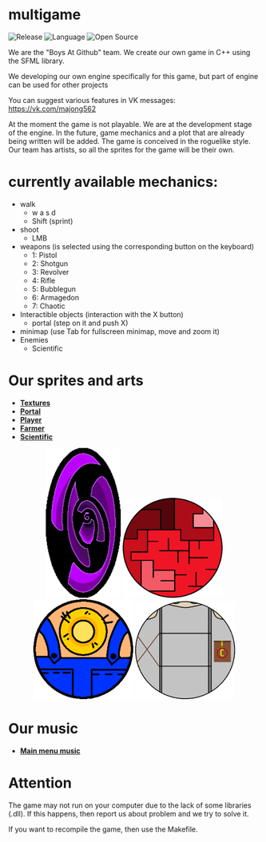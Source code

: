 # multigame

![Release](https://img.shields.io/badge/Version-v0.0.4-blueviolet)
![Language](https://img.shields.io/badge/Language-C%2B%2B-0052cf)
![Open Source](https://badges.frapsoft.com/os/v2/open-source.svg?v=103)

We are the "Boys At Github" team. We create our own game in C++ using the SFML library.

We developing our own engine specifically for this game, but part of engine can be used for other projects

You can suggest various features in VK messages: https://vk.com/majong562

At the moment the game is not playable. We are at the development stage of the engine. In the future, game mechanics and a plot that are already being written will be added. The game is conceived in the roguelike style. Our team has artists, so all the sprites for the game will be their own.

# currently available mechanics:
- walk
  - w a s d
  - Shift (sprint)
- shoot
  - LMB
- weapons (is selected using the corresponding button on the keyboard)
  - 1: Pistol
  - 2: Shotgun
  - 3: Revolver
  - 4: Rifle
  - 5: Bubblegun
  - 6: Armagedon
  - 7: Chaotic
- Interactible objects (interaction with the X button)
  - portal (step on it and push X)
- minimap (use Tab for fullscreen minimap, move and zoom it)
- Enemies
  - Scientific


# Our sprites and arts
- **[Textures](https://github.com/George562/multigame/blob/main/sources/textures)**
- **[Portal](https://github.com/George562/multigame/blob/main/sources/textures/Portal.png)**
- **[Player](https://github.com/George562/multigame/blob/main/sources/textures/Player.png)**
- **[Farmer](https://github.com/George562/multigame/blob/main/sources/textures/Farmer.png)**
- **[Scientific](https://github.com/George562/multigame/blob/main/sources/textures/Scientific.png)**

<p align="center">
	<img src="./sources/textures/Portal.png" height="300">
  <img src="./sources/textures/Player.png" width="200">
  <img src="./sources/textures/Farmer.png" width="200">
  <img src="./sources/textures/Scientific.png" width="200">
</p>

# Our music
- **[Main menu music](https://github.com/George562/multigame/blob/main/sources/music/RestAreaMusic.wav)**

# Attention

The game may not run on your computer due to the lack of some libraries (.dll). If this happens, then report us about problem and we try to solve it.

If you want to recompile the game, then use the Makefile.
